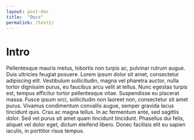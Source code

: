```yaml
---
layout: post-doc
title:  "Docs"
permalink: /test2/
---
```

# Intro
Pellentesque mauris metus, lobortis non turpis ac, pulvinar rutrum augue. Duis ultricies feugiat posuere. Lorem ipsum dolor sit amet, consectetur adipiscing elit. Vestibulum sollicitudin, magna vel pharetra auctor, nulla tortor dignissim purus, eu faucibus arcu velit at tellus. Nunc egestas turpis est, tempus efficitur tortor pellentesque vitae. Suspendisse eu placerat massa. Fusce ipsum orci, sollicitudin non laoreet non, consectetur sit amet purus. Vivamus condimentum convallis augue, semper gravida lacus tincidunt quis. Cras ac magna tellus. In ac fermentum ante, sed sagittis dolor. Sed vel purus sit amet quam tincidunt tincidunt. Phasellus dui felis, aliquet vel dolor eget, dictum eleifend libero. Donec facilisis elit eu sapien iaculis, in porttitor risus tempus.
